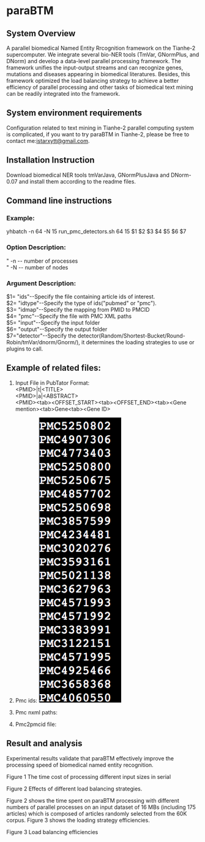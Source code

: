 # paraBTM
## System Overview
A parallel biomedical Named Entity Rrcognition framework on the Tianhe-2 supercomputer. We integrate several bio-NER tools (TmVar, GNormPlus, and DNorm) and develop a data-level parallel processing framework. The framework unifies the input-output streams and can recognize genes, mutations and diseases appearing in biomedical literatures. Besides, this framework optimized the load balancing strategy to achieve a better efficiency of parallel processing and other tasks of biomedical text mining can be readily integrated into the framework.  
## System environment requirements 
Configuration related to text mining in Tianhe-2 parallel computing system is complicated, if you want to try paraBTM in Tianhe-2, please be free to contact me:istarxytt@gmail.com.
## Installation Instruction 
Download biomedical NER tools tmVarJava, GNormPlusJava and DNorm-0.07 and install them according to the readme files.
## Command line instructions  

### Example:
yhbatch -n 64 -N 15 run_pmc_detectors.sh 64 15 $1 $2 $3 $4 $5 $6 $7
### Option Description:
"	-n -- number of processes  
"	-N -- number of nodes  

### Argument Description:
$1= "ids"--Specify the file containing article ids of interest.  
$2= "idtype"--Specify the type of ids("pubmed" or "pmc").  
$3= "idmap"--Specify the mapping from PMID to PMCID  
$4= "pmc"--Specify the file with PMC XML paths  
$5= "input"--Specify the input folder  
$6= "output"--Specify the output folder  
$7="detector"--Specify the detector(Random/Shortest-Bucket/Round-Robin/tmVar/dnorm/Gnorm/), it determines the loading strategies to use or plugins to call.  
 
## Example of related files:
1.	Input File in PubTator Format:  
	\<PMID\>|t|\<TITLE\>  
	\<PMID\>|a|\<ABSTRACT\>  
	\<PMID\>\<tab\>\<OFFSET_START\>\<tab\>\<OFFSET_END\>\<tab\>\<Gene mention\>\<tab\>Gene\<tab\>\<Gene ID\>  
2.	Pmc ids:
![](https://github.com/biotm/paraBTM/raw/master/images/pic1.png)

3.	Pmc nxml paths:
 
4.	Pmc2pmcid file:
 
## Result and analysis 

Experimental results validate that paraBTM effectively improve the processing speed of biomedical named entity recognition.


 

Figure 1 The time cost of processing different input sizes in serial

 
Figure 2 Effects of different load balancing strategies.


Figure 2 shows the time spent on paraBTM processing with different numbers of parallel processes on an input dataset of 16 MBs (including 175 articles) which is composed of articles randomly selected from the 60K corpus. Figure 3 shows the loading strategy efficiencies.
 
Figure 3 Load balancing efficiencies


